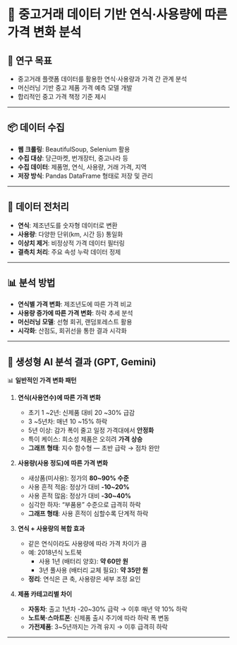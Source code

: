 # 📑 중고거래 데이터 기반 연식·사용량에 따른 가격 변화 분석

## 🎯 연구 목표
- 중고거래 플랫폼 데이터를 활용한 연식·사용량과 가격 간 관계 분석  
- 머신러닝 기반 중고 제품 가격 예측 모델 개발  
- 합리적인 중고 가격 책정 기준 제시  

---

## 📦 데이터 수집
- **웹 크롤링**: BeautifulSoup, Selenium 활용  
- **수집 대상**: 당근마켓, 번개장터, 중고나라 등  
- **수집 데이터**: 제품명, 연식, 사용량, 거래 가격, 지역  
- **저장 방식**: Pandas DataFrame 형태로 저장 및 관리  

---

## 🧹 데이터 전처리
- **연식**: 제조년도를 숫자형 데이터로 변환  
- **사용량**: 다양한 단위(km, 시간 등) 통일화  
- **이상치 제거**: 비정상적 가격 데이터 필터링  
- **결측치 처리**: 주요 속성 누락 데이터 정제  

---

## 📊 분석 방법
- **연식별 가격 변화**: 제조년도에 따른 가격 비교  
- **사용량 증가에 따른 가격 변화**: 하락 추세 분석  
- **머신러닝 모델**: 선형 회귀, 랜덤포레스트 활용  
- **시각화**: 산점도, 회귀선을 통한 결과 시각화  

---

## 🤖 생성형 AI 분석 결과 (GPT, Gemini)

📊 **일반적인 가격 변화 패턴**  

1. **연식(사용연수)에 따른 가격 변화**  
   - 초기 1 ~2년: 신제품 대비 20 ~30% 급감
   - 3 ~5년차: 매년 10 ~15% 하락
   - 5년 이상: 감가 폭이 줄고 일정 가격대에서 **안정화**  
   - 특이 케이스: 희소성 제품은 오히려 **가격 상승**  
   - **그래프 형태**: 지수 함수형 — 초반 급락 → 점차 완만  

2. **사용량(사용 정도)에 따른 가격 변화**  
   - 새상품(미사용): 정가의 **80~90% 수준**  
   - 사용 흔적 적음: 정상가 대비 **-10~20%**  
   - 사용 흔적 많음: 정상가 대비 **-30~40%**  
   - 심각한 하자: “부품용” 수준으로 급격히 하락  
   - **그래프 형태**: 사용 흔적이 심할수록 단계적 하락  

3. **연식 + 사용량의 복합 효과**  
   - 같은 연식이라도 사용량에 따라 가격 차이가 큼  
   - 예: 2018년식 노트북  
     - 사용 1년 (배터리 양호): **약 60만 원**  
     - 3년 풀사용 (배터리 교체 필요): **약 35만 원**  
   - **정리**: 연식은 큰 축, 사용량은 세부 조정 요인  

4. **제품 카테고리별 차이**  
   - **자동차**: 출고 1년차 -20~30% 급락 → 이후 매년 약 10% 하락  
   - **노트북·스마트폰**: 신제품 출시 주기에 따라 하락 폭 변동  
   - **가전제품**: 3~5년까지는 가격 유지 → 이후 급격히 하락  

---
